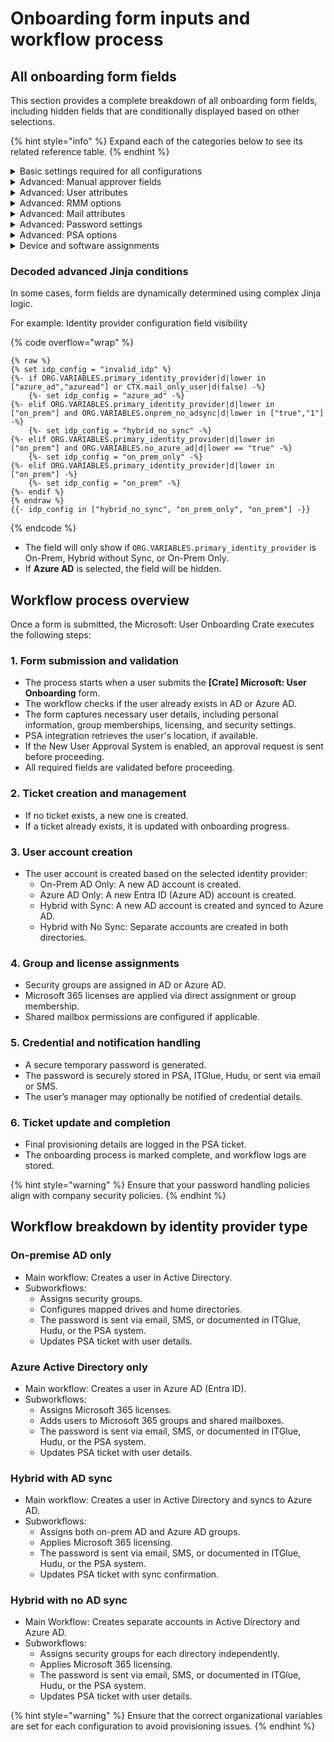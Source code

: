 # Onboarding form inputs and workflow process

## All onboarding form fields&#x20;

This section provides a complete breakdown of all onboarding form fields, including hidden fields that are conditionally displayed based on other selections.

{% hint style="info" %}
Expand each of the categories below to see its related reference table.
{% endhint %}

<details>

<summary>Basic settings required for all configurations</summary>



<table data-header-hidden><thead><tr><th width="145"></th><th></th><th></th><th></th><th></th></tr></thead><tbody><tr><td><strong>Field name</strong></td><td><strong>Field label</strong></td><td><strong>Field type</strong></td><td><strong>Requirement</strong></td><td><strong>Conditions</strong></td></tr><tr><td><code>ticket_id</code></td><td>Existing Ticket Number</td><td>Dropdown</td><td>Optional</td><td>Always visible</td></tr><tr><td><code>account_requestor</code></td><td>Account Requestor (Missing Opt Gen)</td><td>Text Input</td><td>Optional</td><td>Always visible</td></tr><tr><td><code>first_name</code></td><td>First Name</td><td>Text Input</td><td>Required</td><td>Always visible</td></tr><tr><td><code>middle_name</code></td><td>Middle Name</td><td>Text Input</td><td>Optional</td><td>Always visible</td></tr><tr><td><code>last_name</code></td><td>Last Name</td><td>Text Input</td><td>Required</td><td>Always visible</td></tr><tr><td><code>custom_display_name</code></td><td>Custom Display Name</td><td>Text Input</td><td>Optional</td><td><code>advanced_options_user_attributes</code>is checked</td></tr><tr><td><code>email_domain</code></td><td>Primary Email Domain</td><td>Dropdown</td><td>Required</td><td>Always visible</td></tr><tr><td><code>username</code></td><td>Username</td><td>Text Input</td><td>Auto-Generated</td><td>Requires <strong>First and Last Name</strong></td></tr><tr><td><code>user_exists</code></td><td>Does User Exist</td><td>Output Only</td><td>Determines if the user exists in the primary identity instance.</td><td></td></tr><tr><td><code>license_group_assignment</code></td><td>License Group Assignment</td><td>Multi-Select Dropdown</td><td>Optional</td><td><code>user_exists</code> is true OR <code>licencing_choose_subscription</code> is enabled</td></tr><tr><td><code>direct_m365_license_assignment</code></td><td>Direct M365 License Assignment</td><td>Dropdown</td><td>Optional</td><td><code>user_exists</code> is true OR <code>licencing_choose_subscription</code> is enabled</td></tr><tr><td><code>license_subscription</code></td><td>License Subscription</td><td>Dropdown</td><td>Optional</td><td><code>user_exists</code> is true OR <code>licencing_choose_subscription</code> is enabled</td></tr><tr><td><code>copy_user_attributes</code></td><td>Copy User Attributes</td><td>Checkbox</td><td>Optional</td><td>Always visible</td></tr><tr><td><code>user_to_copy</code></td><td>User To Copy</td><td>Dropdown</td><td>Optional</td><td><code>copy_user_attributes</code> is checked</td></tr><tr><td><code>copy_user_groups</code></td><td>Copy User Groups</td><td>Checkbox</td><td>Optional</td><td><code>copy_user_attributes</code> is checked</td></tr><tr><td><code>onprem_security_groups</code></td><td>On-Prem Sec Groups</td><td>Multi-Select Dropdown</td><td>Optional</td><td><code>primary_identity_provider</code> is On-Prem AD or Hybrid</td></tr><tr><td><code>onprem_dist_groups</code></td><td>On-Prem Dist Groups</td><td>Multi-Select Dropdown</td><td>Optional</td><td><code>primary_identity_provider</code> is On-Prem AD or Hybrid</td></tr><tr><td><code>azure_ad_security_groups</code></td><td>Entra Security Groups</td><td>Multi-Select Dropdown</td><td>Optional</td><td><code>primary_identity_provider</code> is Azure AD or Hybrid</td></tr><tr><td><code>azure_ad_mail_groups</code></td><td>Entra Mail-Enabled Groups</td><td>Multi-Select Dropdown</td><td>Optional</td><td><code>primary_identity_provider</code> is Azure AD or Hybrid</td></tr><tr><td><code>organizational_unit</code></td><td>Organizational Unit</td><td>Dropdown</td><td>Optional</td><td><code>primary_identity_provider</code> is On-Prem AD or Hybrid</td></tr><tr><td><code>password</code></td><td>Password</td><td>Text Input</td><td>Optional</td><td>Leave blank to auto-generate OR enter a password (min 8 chars).</td></tr><tr><td><code>show_advanced_options</code></td><td>Show Advanced Options</td><td>Checkbox</td><td>Optional</td><td>Always visible</td></tr></tbody></table>

</details>

<details>

<summary>Advanced: Manual approver fields</summary>



| **Field name**              | **Field label**            | **Field type** | **Requirement** | **Conditions**                         |
| --------------------------- | -------------------------- | -------------- | --------------- | -------------------------------------- |
| `advanced_options_approval` | Advanced - Manual Approver | Checkbox       | Optional        | `show_advanced_options` is checked     |
| `manual_approver_email`     | Manual Approver E-Mail     | Text Input     | Optional        | `advanced_options_approval` is checked |

</details>

<details>

<summary>Advanced: User attributes</summary>



| **Field name**                | **Field label**                  | **Field type**              | **Requirement** | **Conditions**                                                                                                             |
| ----------------------------- | -------------------------------- | --------------------------- | --------------- | -------------------------------------------------------------------------------------------------------------------------- |
| `home_directory`              | User Attributes - Home Directory | Checkbox                    | Optional        | `primary_identity_provider` is On-Prem AD, Hybrid (No Sync), On-Prem Only, AND `advanced_options_home_directory`is checked |
| `home_directory_server`       | Home Directory Server            | Dropdown                    | Optional        | `home_directory` is checked                                                                                                |
| `home_directory_path`         | Home Directory Path              | Text Input                  | Optional        | `home_directory` is checked                                                                                                |
| `home_directory_drive_letter` | Dropdown                         | Home Directory Drive Letter | Optional        | `home_directory` is checked                                                                                                |
| `description`                 | Description (AD Only)            | Multi-line Input            | Optional        | `primary_identity_provider` is On-Prem AD or Hybrid                                                                        |

</details>

<details>

<summary>Advanced: RMM options</summary>



| **Field name**         | **Field label**        | **Field type** | **Requirement** | **Conditions**                       |
| ---------------------- | ---------------------- | -------------- | --------------- | ------------------------------------ |
| `advanced_options_rmm` | Advanced - RMM Options | Checkbox       | Optional        | `enable_advanced_options` is checked |

</details>

<details>

<summary>Advanced: Mail attributes</summary>



| **Field name**                          | **Field label**                               | **Field type**        | **Requirement** | **Conditions**                    |
| --------------------------------------- | --------------------------------------------- | --------------------- | --------------- | --------------------------------- |
| `mail_nickname`                         | Mail Nickname                                 | Text Input            | Optional        | `advanced_options_mail`is checked |
| `secondary_email_domains`               | Secondary Email Domains                       | Multi-Select Dropdown | Optional        | `advanced_options_mail`is checked |
| `shared_mailboxes`                      | Shared Mailboxes                              | Multi-Select Dropdown | Optional        | `advanced_options_mail`is checked |
| `shared_mailboxes_allow_send_as`        | Allow Send As the Shared Mailboxes?           | Checkbox              | Optional        | `shared_mailboxes` is checked     |
| `shared_mailboxes_allow_send_on_behalf` | Allow Send on Behalf of the Shared Mailboxes? | Checkbox              | Optional        | `shared_mailboxes` is checked     |

</details>

<details>

<summary>Advanced: Password settings</summary>



| **Field name**              | **Field label**                       | **Field type**     | **Requirement** | **Conditions**                                                                      |
| --------------------------- | ------------------------------------- | ------------------ | --------------- | ----------------------------------------------------------------------------------- |
| `require_password_change`   | Require Password Change               | Checkbox           | Optional        | `advanced_options_password` is checked                                              |
| `cannot_change_password`    | User cannot change password (On-Prem) | Checkbox           | Optional        | `advanced_options_password` is checked                                              |
| `password_never_expires`    | Password Never Expires (On-Prem)      | Checkbox           | Optional        | `advanced_options_password` is checked                                              |
| `store_password_in_ticket`  | Store Password in Ticket              | Checkbox           | Optional        | `advanced_options_password` is checked                                              |
| `send_sms_to_user`          | Send Password to User Mobile          | Checkbox           | Optional        | `ORG.VARIABLES.send_sms_to_user`and                                                 |
| `advanced_options_password` |                                       |                    |                 |                                                                                     |
| `sms_with_country_code`     | SMS Number with Country Code          | Number Input Field | Optional        | `send_sms_to_user` and `advanced_options_password`                                  |
| `vpn`                       | Dial-In VPN access for the user.      | Checkbox           | Optional        | `advanced_options_user_attributes`is checked and `show_advanced_options` is checked |

</details>

<details>

<summary>Advanced: PSA options</summary>



| **Field name**          | **Field label**               | **Field type** | **Requirement** | **Conditions**                    |
| ----------------------- | ----------------------------- | -------------- | --------------- | --------------------------------- |
| `create_contact_in_psa` | Create Company Contact in PSA | Checkbox       | Optional        | `advanced_options_psa` is checked |
| `psa_child_company`     | PSA Child Company             | Dropdown       | Optional        | `advanced_options_psa` is checked |

</details>

<details>

<summary>Device and software assignments</summary>



| **Field name**          | **Field label**                | **Field type**        | **Requirement** | **Conditions**                       |
| ----------------------- | ------------------------------ | --------------------- | --------------- | ------------------------------------ |
| `required_devices`      | Required Devices               | Multi-Select Dropdown | Optional        | `advanced_options_devices`is checked |
| `device_description`    | Device Description Information | Multi-line Input      | Optional        | `advanced_options_devices`is checked |
| `required_applications` | Required Applications          | Multi-Select Dropdown | Optional        | `advanced_options_apps` is checked   |

</details>

### **Decoded advanced Jinja conditions**

In some cases, form fields are dynamically determined using complex Jinja logic.

For example: Identity provider configuration field visibility

{% code overflow="wrap" %}
```django
{% raw %}
{% set idp_config = "invalid_idp" %}
{%- if ORG.VARIABLES.primary_identity_provider|d|lower in ["azure_ad","azuread"] or CTX.mail_only_user|d(false) -%}
    {%- set idp_config = "azure_ad" -%}
{%- elif ORG.VARIABLES.primary_identity_provider|d|lower in ["on_prem"] and ORG.VARIABLES.onprem_no_adsync|d|lower in ["true","1"] -%}
    {%- set idp_config = "hybrid_no_sync" -%}
{%- elif ORG.VARIABLES.primary_identity_provider|d|lower in ["on_prem"] and ORG.VARIABLES.no_azure_ad|d|lower == "true" -%}
    {%- set idp_config = "on_prem_only" -%}
{%- elif ORG.VARIABLES.primary_identity_provider|d|lower in ["on_prem"] -%}
    {%- set idp_config = "on_prem" -%}
{%- endif %}
{% endraw %}
{{- idp_config in ["hybrid_no_sync", "on_prem_only", "on_prem"] -}}

```
{% endcode %}

* The field will only show if `ORG.VARIABLES.primary_identity_provider` is On-Prem, Hybrid without Sync, or On-Prem Only.
* If **Azure AD** is selected, the field will be hidden.

## Workflow process overview

Once a form is submitted, the Microsoft: User Onboarding Crate executes the following steps:

### **1. Form submission and validation**

* The process starts when a user submits the **\[Crate] Microsoft: User Onboarding** form.
* The workflow checks if the user already exists in AD or Azure AD.
* The form captures necessary user details, including personal information, group memberships, licensing, and security settings.
* PSA integration retrieves the user's location, if available.
* If the New User Approval System is enabled, an approval request is sent before proceeding.
* All required fields are validated before proceeding.

### **2. Ticket creation and management**

* If no ticket exists, a new one is created.
* If a ticket already exists, it is updated with onboarding progress.

### **3. User account creation**

* The user account is created based on the selected identity provider:
  * On-Prem AD Only: A new AD account is created.
  * Azure AD Only: A new Entra ID (Azure AD) account is created.
  * Hybrid with Sync: A new AD account is created and synced to Azure AD.
  * Hybrid with No Sync: Separate accounts are created in both directories.

### **4. Group and license assignments**

* Security groups are assigned in AD or Azure AD.
* Microsoft 365 licenses are applied via direct assignment or group membership.
* Shared mailbox permissions are configured if applicable.

### **5. Credential and notification handling**

* A secure temporary password is generated.
* The password is securely stored in PSA, ITGlue, Hudu, or sent via email or SMS.
* The user’s manager may optionally be notified of credential details.

### **6. Ticket update and completion**

* Final provisioning details are logged in the PSA ticket.
* The onboarding process is marked complete, and workflow logs are stored.

{% hint style="warning" %}
Ensure that your password handling policies align with company security policies.
{% endhint %}

## **Workflow breakdown by identity provider type**

### **On-premise AD only**

* Main workflow: Creates a user in Active Directory.
* Subworkflows:
  * Assigns security groups.
  * Configures mapped drives and home directories.
  * The password is sent via email, SMS, or documented in ITGlue, Hudu, or the PSA system.
  * Updates PSA ticket with user details.

### Azure Active Directory only

* Main workflow: Creates a user in Azure AD (Entra ID).
* Subworkflows:
  * Assigns Microsoft 365 licenses.
  * Adds users to Microsoft 365 groups and shared mailboxes.
  * The password is sent via email, SMS, or documented in ITGlue, Hudu, or the PSA system.
  * Updates PSA ticket with user details.

### Hybrid with AD sync

* Main workflow: Creates a user in Active Directory and syncs to Azure AD.
* Subworkflows:
  * Assigns both on-prem AD and Azure AD groups.
  * Applies Microsoft 365 licensing.
  * The password is sent via email, SMS, or documented in ITGlue, Hudu, or the PSA system.
  * Updates PSA ticket with sync confirmation.

### Hybrid with no AD sync

* Main Workflow: Creates separate accounts in Active Directory and Azure AD.
* Subworkflows:
  * Assigns security groups for each directory independently.
  * Applies Microsoft 365 licensing.
  * The password is sent via email, SMS, or documented in ITGlue, Hudu, or the PSA system.
  * Updates PSA ticket with user details.

{% hint style="warning" %}
Ensure that the correct organizational variables are set for each configuration to avoid provisioning issues.
{% endhint %}
